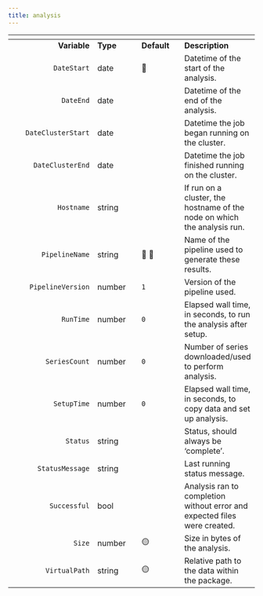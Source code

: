 ```yaml
---
title: analysis
---
```


<table data-header-hidden data-full-width="true"><thead><tr><th width="215" align="right"></th><th width="108.00000000000003"></th><th width="102"></th><th></th></tr></thead><tbody><tr><td align="right"><strong>Variable</strong></td><td><strong>Type</strong></td><td><strong>Default</strong></td><td><strong>Description</strong></td></tr><tr><td align="right"><code>DateStart</code></td><td>date</td><td><span data-gb-custom-inline data-tag="emoji" data-code="1f534">🔴</span></td><td>Datetime of the start of the analysis.</td></tr><tr><td align="right"><code>DateEnd</code></td><td>date</td><td></td><td>Datetime of the end of the analysis.</td></tr><tr><td align="right"><code>DateClusterStart</code></td><td>date</td><td></td><td>Datetime the job began running on the cluster.</td></tr><tr><td align="right"><code>DateClusterEnd</code></td><td>date</td><td></td><td>Datetime the job finished running on the cluster.</td></tr><tr><td align="right"><code>Hostname</code></td><td>string</td><td></td><td>If run on a cluster, the hostname of the node on which the analysis run.</td></tr><tr><td align="right"><code>PipelineName</code></td><td>string</td><td><span data-gb-custom-inline data-tag="emoji" data-code="1f534">🔴</span> <span data-gb-custom-inline data-tag="emoji" data-code="1f535">🔵</span></td><td>Name of the pipeline used to generate these results.</td></tr><tr><td align="right"><code>PipelineVersion</code></td><td>number</td><td><code>1</code></td><td>Version of the pipeline used.</td></tr><tr><td align="right"><code>RunTime</code></td><td>number</td><td><code>0</code></td><td>Elapsed wall time, in seconds, to run the analysis after setup.</td></tr><tr><td align="right"><code>SeriesCount</code></td><td>number</td><td><code>0</code></td><td>Number of series downloaded/used to perform analysis.</td></tr><tr><td align="right"><code>SetupTime</code></td><td>number</td><td><code>0</code></td><td>Elapsed wall time, in seconds, to copy data and set up analysis.</td></tr><tr><td align="right"><code>Status</code></td><td>string</td><td></td><td>Status, should always be ‘complete’.</td></tr><tr><td align="right"><code>StatusMessage</code></td><td>string</td><td></td><td>Last running status message.</td></tr><tr><td align="right"><code>Successful</code></td><td>bool</td><td></td><td>Analysis ran to completion without error and expected files were created.</td></tr><tr><td align="right"><code>Size</code></td><td>number</td><td><span data-gb-custom-inline data-tag="emoji" data-code="1f7e1">🟡</span></td><td>Size in bytes of the analysis.</td></tr><tr><td align="right"><code>VirtualPath</code></td><td>string</td><td><span data-gb-custom-inline data-tag="emoji" data-code="1f7e1">🟡</span></td><td>Relative path to the data within the package.</td></tr></tbody></table>
